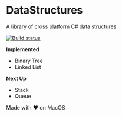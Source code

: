 # DataStructures
A library of cross platform C# data structures

[![Build status](https://ci.appveyor.com/api/projects/status/v4bg8b4c2mh4njo2/branch/master?svg=true)](https://ci.appveyor.com/project/wsharp07/datastructures/branch/master)

**Implemented**
* Binary Tree
* Linked List

**Next Up**
* Stack
* Queue

Made with :heart: on MacOS
